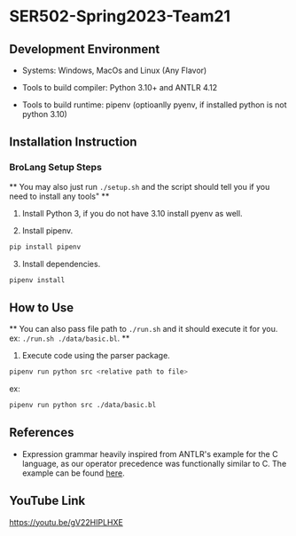 # SER502-Spring2023-Team21

## Development Environment
 - Systems: Windows, MacOs and Linux (Any Flavor)

 - Tools to build compiler: Python 3.10+ and ANTLR 4.12 

 - Tools to build runtime: pipenv (optioanlly pyenv, if installed python is not python 3.10)

## Installation Instruction
### BroLang Setup Steps

** You may also just run `./setup.sh` and the script should tell you if you need to install any tools" **

1. Install Python 3, if you do not have 3.10 install pyenv as well.

2. Install pipenv.
  ```sh
  pip install pipenv
  ```
3. Install dependencies.
  ```sh
  pipenv install
  ```

## How to Use
** You can also pass file path to `./run.sh` and it should execute it for you. ex: `./run.sh ./data/basic.bl`. **

1. Execute code using the parser package.
```sh
pipenv run python src <relative path to file>
```

ex:
```sh
pipenv run python src ./data/basic.bl
```

## References
- Expression grammar heavily inspired from ANTLR's example for the C language, as our operator precedence was functionally similar to C. The example can be found [here](https://github.com/antlr/grammars-v4/blob/master/c/C.g4).

## YouTube Link
https://youtu.be/gV22HIPLHXE
